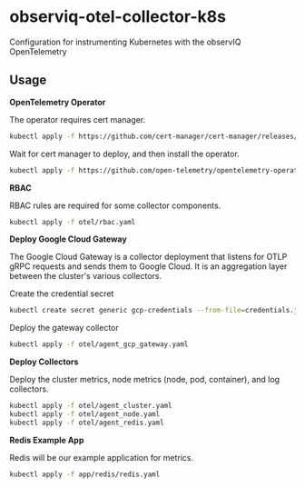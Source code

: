 # observiq-otel-collector-k8s

Configuration for instrumenting Kubernetes with the observIQ OpenTelemetry 

## Usage

**OpenTelemetry Operator**

The operator requires cert manager.

```bash
kubectl apply -f https://github.com/cert-manager/cert-manager/releases/download/v1.8.0/cert-manager.yaml                      
```

Wait for cert manager to deploy, and then install the operator.

```bash
kubectl apply -f https://github.com/open-telemetry/opentelemetry-operator/releases/latest/download/opentelemetry-operator.yaml
```

**RBAC**

RBAC rules are required for some collector components.

```bash
kubectl apply -f otel/rbac.yaml
```

**Deploy Google Cloud Gateway**

The Google Cloud Gateway is a collector deployment that listens for OTLP gRPC requests and
sends them to Google Cloud. It is an aggregation layer between the cluster's various collectors.

Create the credential secret

```bash
kubectl create secret generic gcp-credentials --from-file=credentials.json -n default
```

Deploy the gateway collector

```bash
kubectl apply -f otel/agent_gcp_gateway.yaml
```

**Deploy Collectors**

Deploy the cluster metrics, node metrics (node, pod, container), and log collectors.

```bash
kubectl apply -f otel/agent_cluster.yaml
kubectl apply -f otel/agent_node.yaml
kubectl apply -f otel/agent_redis.yaml
```

**Redis Example App**

Redis will be our example application for metrics.

```bash
kubectl apply -f app/redis/redis.yaml
```
